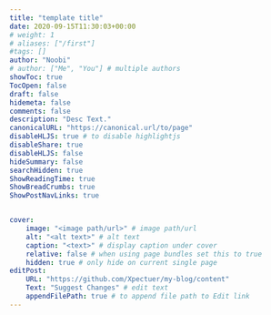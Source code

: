 ```yaml
---
title: "template title"
date: 2020-09-15T11:30:03+00:00
# weight: 1
# aliases: ["/first"]
#tags: []
author: "Noobi"
# author: ["Me", "You"] # multiple authors
showToc: true
TocOpen: false
draft: false
hidemeta: false
comments: false
description: "Desc Text."
canonicalURL: "https://canonical.url/to/page"
disableHLJS: true # to disable highlightjs
disableShare: true
disableHLJS: false
hideSummary: false
searchHidden: true
ShowReadingTime: true
ShowBreadCrumbs: true
ShowPostNavLinks: true


cover:
    image: "<image path/url>" # image path/url
    alt: "<alt text>" # alt text
    caption: "<text>" # display caption under cover
    relative: false # when using page bundles set this to true
    hidden: true # only hide on current single page
editPost:
    URL: "https://github.com/Xpectuer/my-blog/content"
    Text: "Suggest Changes" # edit text
    appendFilePath: true # to append file path to Edit link
---
```


